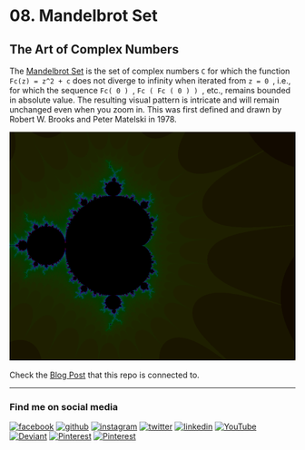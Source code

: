 # 08. Mandelbrot Set
 
## The Art of Complex Numbers

The [Mandelbrot Set](https://en.wikipedia.org/wiki/Mandelbrot_set) is the set of complex numbers `C` for which the function `Fc(z) = z^2 + c` does not diverge to infinity when iterated from `z = 0 `, i.e., for which the sequence `Fc( 0 ) `, `Fc ( Fc ( 0 ) ) `, etc., remains bounded in absolute value. The resulting visual pattern is intricate and will remain unchanged even when you zoom in. This was first defined and drawn by Robert W. Brooks and Peter Matelski in 1978.

![Mandelbrot Set](https://github.com/asankaSovis/08.-Mandelbrot-Set/blob/main/Output/mandelbrot_set.png)

Check the [Blog Post](https://asanka.hashnode.dev/08-mandelbrot-set-the-art-of-complex-numbers)  that this repo is connected to.

---

### Find me on social media

[<img src='https://github.com/asankaSovis/asankaSovis/blob/main/facebook.svg' alt='facebook' height='30'>](https://www.facebook.com/artist.artist.98) [<img src='https://github.com/asankaSovis/asankaSovis/blob/main/github.svg' alt='github' height='30'>](https://github.com/asankaSovis)  [<img src='https://github.com/asankaSovis/asankaSovis/blob/main/instagram.svg' alt='instagram' height='30'>](https://www.instagram.com/asankaakashsovis/)  [<img src='https://github.com/asankaSovis/asankaSovis/blob/main/twitter.svg' alt='twitter' height='30'>](https://twitter.com/AsankaSovis)  [<img src='https://github.com/asankaSovis/asankaSovis/blob/main/linkedin.svg' alt='linkedin' height='30'>](https://www.linkedin.com/in/asanka-sovis/)  [<img src='https://github.com/asankaSovis/asankaSovis/blob/main/youtube.svg' alt='YouTube' height='30'>](https://www.youtube.com/c/AKASHSOVIS/) 
[<img src='https://github.com/asankaSovis/asankaSovis/blob/main/deviant.svg' alt='Deviant' height='30'>](https://www.deviantart.com/asanka98)  [<img src='https://github.com/asankaSovis/asankaSovis/blob/main/pin.svg' alt='Pinterest' height='30'>](https://www.pinterest.com/asankasovis)     [<img src='https://github.com/asankaSovis/asankaSovis/blob/main/blog.svg' alt='Pinterest' height='28'>](https://asanka-sovis.blogspot.com/)
